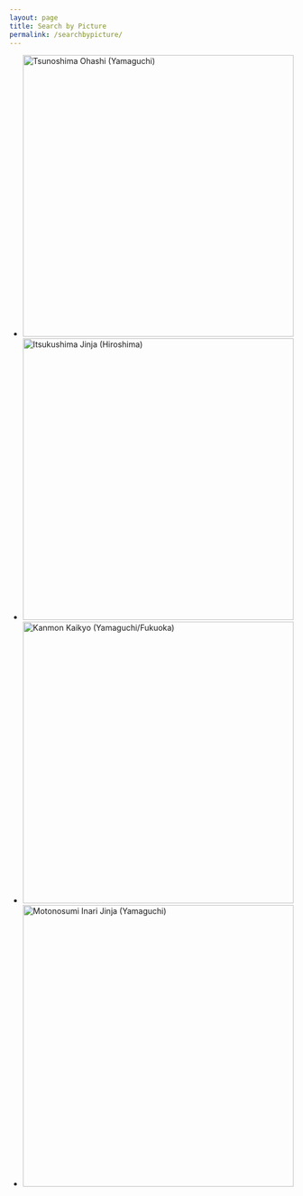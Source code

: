 ```yaml
---
layout: page
title: Search by Picture
permalink: /searchbypicture/
---
```


<link rel="stylesheet" href="https://cdn.jsdelivr.net/bxslider/4.2.12/jquery.bxslider.css">
<script src="https://ajax.googleapis.com/ajax/libs/jquery/3.1.1/jquery.min.js"></script>
<script src="https://cdn.jsdelivr.net/bxslider/4.2.12/jquery.bxslider.min.js"></script>


<style>
.slider img
{
width:100%;
}
</style>


<script type="text/javascript">
$(document).ready(function(){
            $('.slider').bxSlider({
                slidewidth: 600,
                auto: true,
                pause: 5000,
                captions: true,
                touchEnabled: false
            });
        });
            </script>
 


<ul class="slider">
<li><a href="https://alice0619.github.io/dh150.github.io/searchbyprefecture/"><img src="https://alice0619.github.io/dh150.github.io/8D0BE253-069E-48F3-B903-DE002E58BF93-min.jpeg" width="650" height="500" alt="Tsunoshima Ohashi (Yamaguchi)" title="Tsunoshima Ohashi (Yamaguchi)"></a></li>
<li><a href="https://alice0619.github.io/dh150.github.io/searchbyprefecture/"><img src="https://alice0619.github.io/dh150.github.io/94330D2F-2703-47D2-BA21-89AE2FFF84D5-min.jpeg" width="650" height="500" alt="Itsukushima Jinja (Hiroshima)" title="Itsukushima Jinja (Hiroshima)"></a></li>
<li><a href="https://alice0619.github.io/dh150.github.io/searchbyprefecture/"><img src="https://alice0619.github.io/dh150.github.io/A54B0539-92DD-4828-A5D3-2D3123BD897B-min.jpeg" width="650" height="500" alt="Kanmon Kaikyo (Yamaguchi/Fukuoka)" title="Kanmon Kaikyo (Yamaguchi/Fukuoka)"></a></li>
<li><a href="https://alice0619.github.io/dh150.github.io/searchbyprefecture/"><img src="https://alice0619.github.io/dh150.github.io/CD2C95F7-AF6B-4474-9980-AAA17B422D3E-min.jpeg" width="650" height="500" alt="Motonosumi Inari Jinja (Yamaguchi)" title="Motonosumi Inari Jinja (Yamaguchi)"></a></li>
</ul>
                                                                                  
